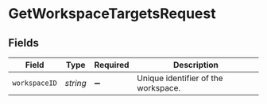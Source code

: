 # GetWorkspaceTargetsRequest


## Fields

| Field                               | Type                                | Required                            | Description                         |
| ----------------------------------- | ----------------------------------- | ----------------------------------- | ----------------------------------- |
| `workspaceID`                       | *string*                            | :heavy_minus_sign:                  | Unique identifier of the workspace. |